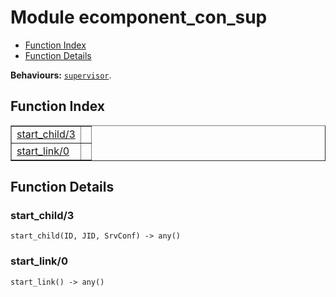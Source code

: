 

# Module ecomponent_con_sup #
* [Function Index](#index)
* [Function Details](#functions)

__Behaviours:__ [`supervisor`](supervisor.md).
<a name="index"></a>

## Function Index ##


<table width="100%" border="1" cellspacing="0" cellpadding="2" summary="function index"><tr><td valign="top"><a href="#start_child-3">start_child/3</a></td><td></td></tr><tr><td valign="top"><a href="#start_link-0">start_link/0</a></td><td></td></tr></table>


<a name="functions"></a>

## Function Details ##

<a name="start_child-3"></a>

### start_child/3 ###

`start_child(ID, JID, SrvConf) -> any()`


<a name="start_link-0"></a>

### start_link/0 ###

`start_link() -> any()`


